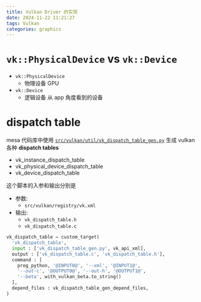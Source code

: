 ```yaml
---
title: Vulkan Driver 的实现
date: 2024-11-22 11:21:27
tags: Vulkan
categories: graphics
---
```


# `vk::PhysicalDevice` vs `vk::Device`

- `vk::PhysicalDevice`
  - 物理设备 GPU
- `vk::Device`
  - 逻辑设备 从 app 角度看到的设备

# dispatch table

mesa 代码库中使用 [`src/vulkan/util/vk_dispatch_table_gen.py`](https://gitlab.freedesktop.org/mesa/mesa/-/blob/main/src/vulkan/util/vk_dispatch_table_gen.py) 生成 vulkan 各种 **dispatch tables**

- vk_instance_dispatch_table
- vk_physical_device_dispatch_table
- vk_device_dispatch_table

这个脚本的入参和输出分别是 

- 参数:
    - `src/vulkan/registry/vk.xml`
- 输出:
    - `vk_dispatch_table.h`
    - `vk_dispatch_table.c`

```python src/vulkan/util/meson.build
vk_dispatch_table = custom_target(
  'vk_dispatch_table',
  input : ['vk_dispatch_table_gen.py', vk_api_xml],
  output : ['vk_dispatch_table.c', 'vk_dispatch_table.h'],
  command : [
    prog_python, '@INPUT0@', '--xml', '@INPUT1@',
    '--out-c', '@OUTPUT0@', '--out-h', '@OUTPUT1@',
    '--beta', with_vulkan_beta.to_string()
  ],
  depend_files : vk_dispatch_table_gen_depend_files,
)
```